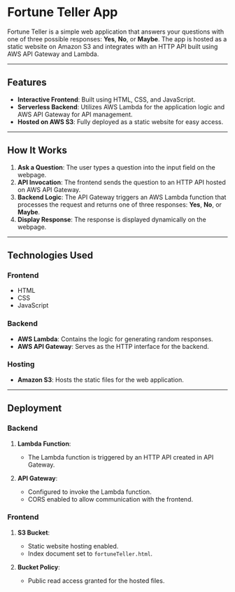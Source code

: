 # Fortune Teller App

Fortune Teller is a simple web application that answers your questions with one of three possible responses: **Yes**, **No**, or **Maybe**. The app is hosted as a static website on Amazon S3 and integrates with an HTTP API built using AWS API Gateway and Lambda.

---

## Features

- **Interactive Frontend**: Built using HTML, CSS, and JavaScript.
- **Serverless Backend**: Utilizes AWS Lambda for the application logic and AWS API Gateway for API management.
- **Hosted on AWS S3**: Fully deployed as a static website for easy access.

---

## How It Works

1. **Ask a Question**: The user types a question into the input field on the webpage.
2. **API Invocation**: The frontend sends the question to an HTTP API hosted on AWS API Gateway.
3. **Backend Logic**: The API Gateway triggers an AWS Lambda function that processes the request and returns one of three responses: **Yes**, **No**, or **Maybe**.
4. **Display Response**: The response is displayed dynamically on the webpage.

---

## Technologies Used

### **Frontend**
- HTML
- CSS
- JavaScript

### **Backend**
- **AWS Lambda**: Contains the logic for generating random responses.
- **AWS API Gateway**: Serves as the HTTP interface for the backend.

### **Hosting**
- **Amazon S3**: Hosts the static files for the web application.

---

## Deployment

### Backend
1. **Lambda Function**:
   - The Lambda function is triggered by an HTTP API created in API Gateway.
  
2. **API Gateway**:
   - Configured to invoke the Lambda function.
   - CORS enabled to allow communication with the frontend.

### Frontend
1. **S3 Bucket**:
   - Static website hosting enabled.
   - Index document set to `fortuneTeller.html`.

2. **Bucket Policy**:
   - Public read access granted for the hosted files.

